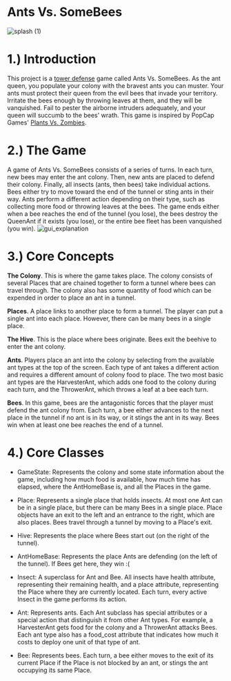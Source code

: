 # Ants Vs. SomeBees
![splash (1)](https://user-images.githubusercontent.com/111802251/204198491-8de5083b-89ff-43f6-b09e-c284d16d64f2.png)
# 1.) Introduction
This project is a [tower defense](https://en.wikipedia.org/wiki/Tower_defense) game called Ants Vs. SomeBees. As the ant queen, you populate your colony with the bravest ants you can muster. Your ants must protect their queen from the evil bees that invade your territory. Irritate the bees enough by throwing leaves at them, and they will be vanquished. Fail to pester the airborne intruders adequately, and your queen will succumb to the bees' wrath. This game is inspired by PopCap Games' [Plants Vs. Zombies](https://www.ea.com/ea-studios/popcap/plants-vs-zombies).
# 2.) The Game
A game of Ants Vs. SomeBees consists of a series of turns. In each turn, new bees may enter the ant colony. Then, new ants are placed to defend their colony. Finally, all insects (ants, then bees) take individual actions. Bees either try to move toward the end of the tunnel or sting ants in their way. Ants perform a different action depending on their type, such as collecting more food or throwing leaves at the bees. The game ends either when a bee reaches the end of the tunnel (you lose), the bees destroy the QueenAnt if it exists (you lose), or the entire bee fleet has been vanquished (you win).
![gui_explanation](https://user-images.githubusercontent.com/111802251/204199268-f27c3fb0-4138-4400-a859-cc36268fe796.png)
# 3.) Core Concepts
**The Colony**. This is where the game takes place. The colony consists of several Places that are chained together to form a tunnel where bees can travel through. The colony also has some quantity of food which can be expended in order to place an ant in a tunnel.

**Places**. A place links to another place to form a tunnel. The player can put a single ant into each place. However, there can be many bees in a single place.

**The Hive**. This is the place where bees originate. Bees exit the beehive to enter the ant colony.

**Ants**. Players place an ant into the colony by selecting from the available ant types at the top of the screen. Each type of ant takes a different action and requires a different amount of colony food to place. The two most basic ant types are the HarvesterAnt, which adds one food to the colony during each turn, and the ThrowerAnt, which throws a leaf at a bee each turn. 

**Bees**. In this game, bees are the antagonistic forces that the player must defend the ant colony from. Each turn, a bee either advances to the next place in the tunnel if no ant is in its way, or it stings the ant in its way. Bees win when at least one bee reaches the end of a tunnel.
# 4.) Core Classes
- GameState: Represents the colony and some state information about the game, including how much food is available, how much time has elapsed, where the AntHomeBase is, and all the Places in the game.

- Place: Represents a single place that holds insects. At most one Ant can be in a single place, but there can be many Bees in a single place. Place objects have an exit to the left and an entrance to the right, which are also places. Bees travel through a tunnel by moving to a Place's exit.

- Hive: Represents the place where Bees start out (on the right of the tunnel).

- AntHomeBase: Represents the place Ants are defending (on the left of the tunnel). If Bees get here, they win :(

- Insect: A superclass for Ant and Bee. All insects have health attribute, representing their remaining health, and a place attribute, representing the Place where they are currently located. Each turn, every active Insect in the game performs its action.

- Ant: Represents ants. Each Ant subclass has special attributes or a special action that distinguish it from other Ant types. For example, a HarvesterAnt gets food for the colony and a ThrowerAnt attacks Bees. Each ant type also has a food_cost attribute that indicates how much it costs to deploy one unit of that type of ant.

- Bee: Represents bees. Each turn, a bee either moves to the exit of its current Place if the Place is not blocked by an ant, or stings the ant occupying its same Place.
